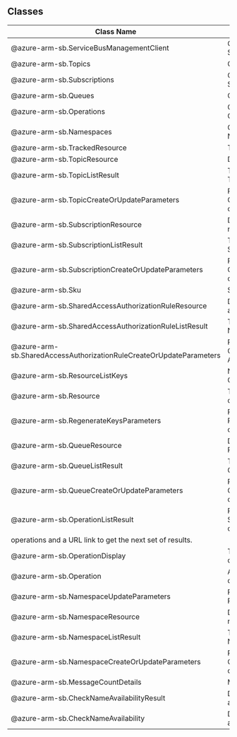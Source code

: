 ## Classes
| Class Name | Description |
|---|---|
| @azure-arm-sb.ServiceBusManagementClient |Class representing a ServiceBusManagementClient.|
| @azure-arm-sb.Topics |Class representing a Topics.|
| @azure-arm-sb.Subscriptions |Class representing a Subscriptions.|
| @azure-arm-sb.Queues |Class representing a Queues.|
| @azure-arm-sb.Operations |Class representing a Operations.|
| @azure-arm-sb.Namespaces |Class representing a Namespaces.|
| @azure-arm-sb.TrackedResource |The Resource definition.|
| @azure-arm-sb.TopicResource |Description of topic resource.|
| @azure-arm-sb.TopicListResult |The response to the List Topics operation.|
| @azure-arm-sb.TopicCreateOrUpdateParameters |Parameters supplied to the Create Or Update Topic operation.|
| @azure-arm-sb.SubscriptionResource |Description of subscription resource.|
| @azure-arm-sb.SubscriptionListResult |The response to the List Subscriptions operation.|
| @azure-arm-sb.SubscriptionCreateOrUpdateParameters |Parameters supplied to the Create Or Update Subscription operation.|
| @azure-arm-sb.Sku |SKU of the namespace.|
| @azure-arm-sb.SharedAccessAuthorizationRuleResource |Description of a namespace authorization rule.|
| @azure-arm-sb.SharedAccessAuthorizationRuleListResult |The response to the List Namespace operation.|
| @azure-arm-sb.SharedAccessAuthorizationRuleCreateOrUpdateParameters |Parameters supplied to the Create Or Update Authorization Rules operation.|
| @azure-arm-sb.ResourceListKeys |Namespace/ServiceBus Connection String|
| @azure-arm-sb.Resource |The Resource definition for other than namespace.|
| @azure-arm-sb.RegenerateKeysParameters |Parameters supplied to the Regenerate Authorization Rule operation.|
| @azure-arm-sb.QueueResource |Description of queue Resource.|
| @azure-arm-sb.QueueListResult |The response to the List Queues operation.|
| @azure-arm-sb.QueueCreateOrUpdateParameters |Parameters supplied to the Create Or Update Queue operation.|
| @azure-arm-sb.OperationListResult |Result of the request to list ServiceBus operations. It contains a list of
operations and a URL link to get the next set of results.|
| @azure-arm-sb.OperationDisplay |The object that represents the operation.|
| @azure-arm-sb.Operation |A ServiceBus REST API operation|
| @azure-arm-sb.NamespaceUpdateParameters |Parameters supplied to the Patch Namespace operation.|
| @azure-arm-sb.NamespaceResource |Description of a namespace resource.|
| @azure-arm-sb.NamespaceListResult |The response of the List Namespace operation.|
| @azure-arm-sb.NamespaceCreateOrUpdateParameters |Parameters supplied to the Create Or Update Namespace operation.|
| @azure-arm-sb.MessageCountDetails |Message Count Details.|
| @azure-arm-sb.CheckNameAvailabilityResult |Description of a Check Name availability request properties.|
| @azure-arm-sb.CheckNameAvailability |Description of a Check Name availability request properties.|

